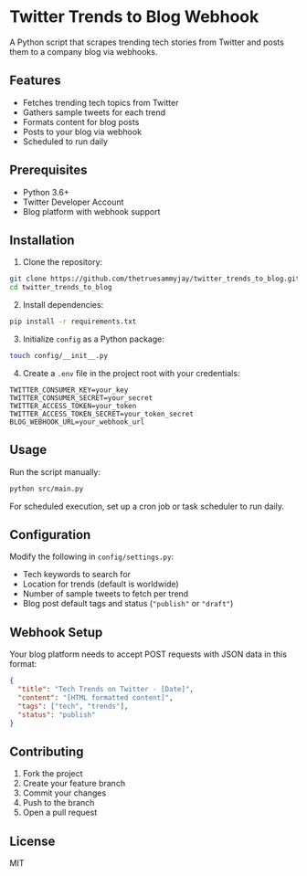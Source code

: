 # Twitter Trends to Blog Webhook

A Python script that scrapes trending tech stories from Twitter and posts them to a company blog via webhooks.

## Features

* Fetches trending tech topics from Twitter
* Gathers sample tweets for each trend
* Formats content for blog posts
* Posts to your blog via webhook
* Scheduled to run daily

## Prerequisites

* Python 3.6+
* Twitter Developer Account
* Blog platform with webhook support

## Installation

1. Clone the repository:

```bash
git clone https://github.com/thetruesammyjay/twitter_trends_to_blog.git
cd twitter_trends_to_blog
```

2. Install dependencies:

```bash
pip install -r requirements.txt
```

3. Initialize `config` as a Python package:

```bash
touch config/__init__.py
```

4. Create a `.env` file in the project root with your credentials:

```env
TWITTER_CONSUMER_KEY=your_key
TWITTER_CONSUMER_SECRET=your_secret
TWITTER_ACCESS_TOKEN=your_token
TWITTER_ACCESS_TOKEN_SECRET=your_token_secret
BLOG_WEBHOOK_URL=your_webhook_url
```

## Usage

Run the script manually:

```bash
python src/main.py
```

For scheduled execution, set up a cron job or task scheduler to run daily.

## Configuration

Modify the following in `config/settings.py`:
* Tech keywords to search for
* Location for trends (default is worldwide)
* Number of sample tweets to fetch per trend
* Blog post default tags and status (`"publish"` or `"draft"`)

## Webhook Setup

Your blog platform needs to accept POST requests with JSON data in this format:

```json
{
  "title": "Tech Trends on Twitter - [Date]",
  "content": "[HTML formatted content]",
  "tags": ["tech", "trends"],
  "status": "publish"
}
```

## Contributing

1. Fork the project
2. Create your feature branch
3. Commit your changes
4. Push to the branch
5. Open a pull request

## License

MIT